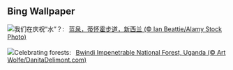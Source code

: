 ## Bing Wallpaper
![](https://www.bing.com/th?id=OHR.WaikatoWater_ZH-CN0417438809_UHD.jpg&w=1000)我们在庆祝“水”？:&nbsp;&ensp;[蓝泉，蒂怀霍步道，新西兰 (© Ian Beattie/Alamy Stock Photo)](https://www.bing.com/th?id=OHR.WaikatoWater_ZH-CN0417438809_UHD.jpg)
<br><br/>
![](https://www.bing.com/th?id=OHR.BwindiNationalForest_EN-US3376071902_UHD.jpg&w=1000)Celebrating forests:&nbsp;&ensp;[Bwindi Impenetrable National Forest, Uganda (© Art Wolfe/DanitaDelimont.com)](https://www.bing.com/th?id=OHR.BwindiNationalForest_EN-US3376071902_UHD.jpg)
<br><br/>
